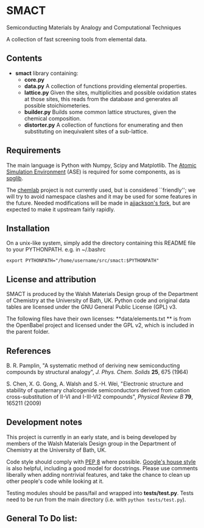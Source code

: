 SMACT
=====

Semiconducting Materials by Analogy and Computational Techniques

A collection of fast screening tools from elemental data.

Contents
--------

* **smact** library containing:
  * **core.py** 
  * **data.py** A collection of functions providing elemental properties.
  * **lattice.py** Given the sites, multiplicities and possible oxidation states at those sites, this reads from the database and generates all possible stoichiometeries.
  * **builder.py** Builds some common lattice structures, given the chemical composition.
  * **distorter.py** A collection of functions for enumerating and then substituting on inequivalent sites of a sub-lattice.

Requirements
------------

The main language is Python with Numpy, Scipy and Matplotlib.
The [Atomic Simulation Environment](https://wiki.fysik.dtu.dk/ase) 
(ASE) is required for some components, as is [spglib](http://spglib.sourceforge.net).

The [chemlab](http://chemlab.github.com/chemlab) project is not
currently used, but is considered ``friendly''; we will try to avoid
namespace clashes and it may be used for some features in the future.
Needed modifications will be made in [ajjackson's
fork](https://github.com/ajjackson/chemlab), 
but are expected to make it upstream fairly rapidly.

Installation
------------

On a unix-like system, simply add the directory containing this README file
to your PYTHONPATH. e.g. in ~/.bashrc

    export PYTHONPATH="/home/username/src/smact:$PYTHONPATH"

License and attribution
-----------------------

SMACT is produced by the Walsh Materials Design group of the
Department of Chemistry at the University of Bath, UK.  Python code
and original data tables are licensed under the GNU General Public
License (GPL) v3.

The following files have their own licenses: **data/elements.txt ** is
from the OpenBabel project and licensed under the GPL v2, which is
included in the parent folder.

References
----------

B. R. Pamplin, "A systematic method of deriving new semiconducting
compounds by structural analogy", *J. Phys. Chem. Solids*
**25**, 675 (1964)

S. Chen, X. G. Gong, A. Walsh and S.-H. Wei, "Electronic structure and stability of quaternary chalcogenide semiconductors derived from cation cross-substitution of II-VI and I-III-VI2 compounds", *Physical Review B* **79**, 165211 (2009)

Development notes
-----------------

This project is currently in an early state, and is being developed by
members of the Walsh Materials Design group in the Department of
Chemistry at the University of Bath, UK.

Code style should comply with [PEP
8](http://www.python.org/dev/peps/pep-0008) where possible.
[Google's house
style](http://google-styleguide.googlecode.com/svn/trunk/pyguide.html)
is also helpful, including a good model for docstrings.
Please use comments liberally when adding nontrivial features, and
take the chance to clean up other people's code while looking at it.

Testing modules should be pass/fail and wrapped into **tests/test.py**.
Tests need to be run from the main directory (i.e. with `python tests/test.py`).


General To Do list:
-------------------
